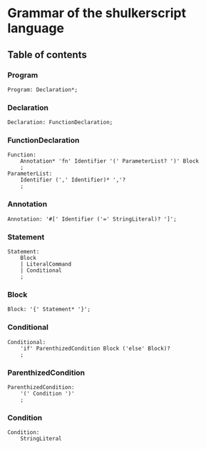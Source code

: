 # Grammar of the shulkerscript language

## Table of contents

### Program
```ebnf
Program: Declaration*;
```

### Declaration
```ebnf
Declaration: FunctionDeclaration;
```

### FunctionDeclaration
```ebnf
Function:
    Annotation* 'fn' Identifier '(' ParameterList? ')' Block
    ;
ParameterList:
    Identifier (',' Identifier)* ','?  
    ;
```

### Annotation
```ebnf
Annotation: '#[' Identifier ('=' StringLiteral)? ']';
```

### Statement
```ebnf
Statement:
    Block
    | LiteralCommand
    | Conditional
    ;
```

### Block
```ebnf	
Block: '{' Statement* '}';
```

### Conditional
```ebnf
Conditional:
    'if' ParenthizedCondition Block ('else' Block)?
    ;
```

### ParenthizedCondition
```ebnf
ParenthizedCondition:
    '(' Condition ')'
    ;
```

### Condition
```ebnf
Condition:
    StringLiteral
```